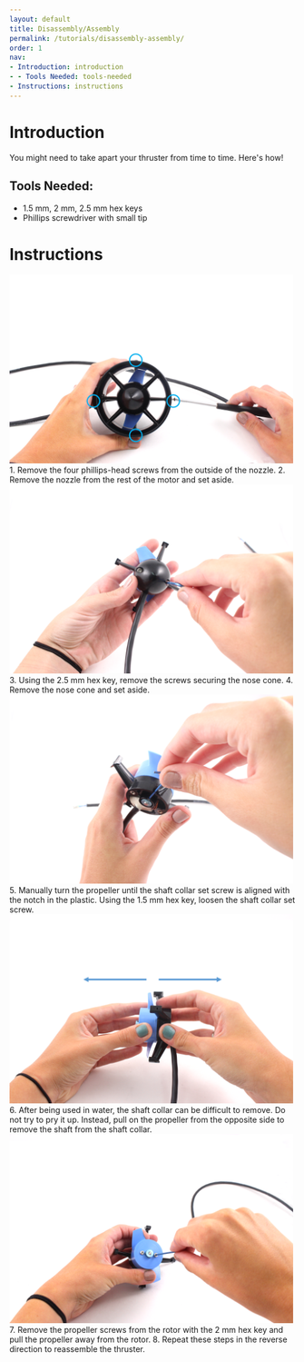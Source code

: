 ```yaml
---
layout: default
title: Disassembly/Assembly 
permalink: /tutorials/disassembly-assembly/
order: 1
nav:
- Introduction: introduction
- - Tools Needed: tools-needed
- Instructions: instructions
---
```


# Introduction

You might need to take apart your thruster from time to time. Here's how!

## Tools Needed:

* 1.5 mm, 2 mm, 2.5 mm hex keys
* Phillips screwdriver with small tip

# Instructions

<img src="/assets/images/tutorials/changing-a-propeller/propeller-1.png" class="img-responsive" style="max-width:500px" />
1. Remove the four phillips-head screws from the outside of the nozzle.      
2. Remove the nozzle from the rest of the motor and set aside.   

<img src="/assets/images/tutorials/disassembly/disassembly-1.png" class="img-responsive" style="max-width:500px" />
3. Using the 2.5 mm hex key, remove the screws securing the nose cone.      
4. Remove the nose cone and set aside.

<img src="/assets/images/tutorials/disassembly/disassembly-2.png" class="img-responsive" style="max-width:500px" />
5. Manually turn the propeller until the shaft collar set screw is aligned with the notch in the plastic. Using the 1.5 mm hex key, loosen the shaft collar set screw.       
<img src="/assets/images/tutorials/disassembly/disassembly-3.png" class="img-responsive" style="max-width:500px" />   
6. After being used in water, the shaft collar can be difficult to remove. Do not try to pry it up. Instead, pull on the propeller from the opposite side to remove the shaft from the shaft collar.      

<img src="/assets/images/tutorials/changing-a-propeller/propeller-2.png" class="img-responsive" style="max-width:500px" />
7. Remove the propeller screws from the rotor with the 2 mm hex key and pull the propeller away from the rotor.     
8. Repeat these steps in the reverse direction to reassemble the thruster.      